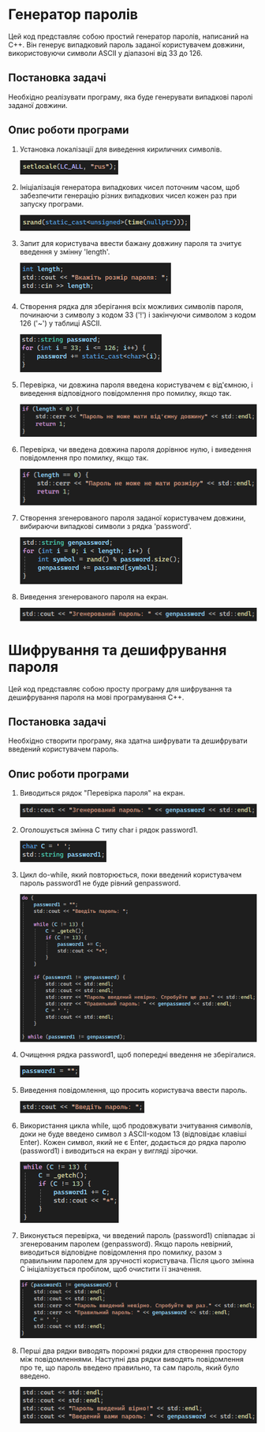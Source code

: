 # Генератор паролів

Цей код представляє собою простий генератор паролів, написаний на C++. Він генерує випадковий пароль заданої користувачем довжини, використовуючи символи ASCII у діапазоні від 33 до 126.

## Постановка задачі

Необхідно реалізувати програму, яка буде генерувати випадкові паролі заданої довжини.

## Опис роботи програми

1. Установка локалізації для виведення кириличних символів.

   ![1](https://github.com/TeslenkoPavlo/Implementation-of-a-simple-password-generation-algorithm-in-C/blob/main/PNG/1.png)

2. Ініціалізація генератора випадкових чисел поточним часом, щоб забезпечити генерацію різних випадкових чисел кожен раз при запуску програми.

   ![2](https://github.com/TeslenkoPavlo/Implementation-of-a-simple-password-generation-algorithm-in-C/blob/main/PNG/2.png)
   
3. Запит для користувача ввести бажану довжину пароля та зчитує введення у змінну 'length'.

   ![3](https://github.com/TeslenkoPavlo/Implementation-of-a-simple-password-generation-algorithm-in-C/blob/main/PNG/3.png)

4. Створення рядка для зберігання всіх можливих символів пароля, починаючи з символу з кодом 33 ('!') і закінчуючи символом з кодом 126 ('~') у таблиці ASCII.

   ![4](https://github.com/TeslenkoPavlo/Implementation-of-a-simple-password-generation-algorithm-in-C/blob/main/PNG/4.png)

5. Перевірка, чи довжина пароля введена користувачем є від'ємною, і виведення відповідного повідомлення про помилку, якщо так.

   ![5](https://github.com/TeslenkoPavlo/Implementation-of-a-simple-password-generation-algorithm-in-C/blob/main/PNG/5.png)

6. Перевірка, чи введена довжина пароля дорівнює нулю, і виведення повідомлення про помилку, якщо так.

    ![6](https://github.com/TeslenkoPavlo/Implementation-of-a-simple-password-generation-algorithm-in-C/blob/main/PNG/6.png)

7. Створення згенерованого пароля заданої користувачем довжини, вибираючи випадкові символи з рядка 'password'.

    ![7](https://github.com/TeslenkoPavlo/Implementation-of-a-simple-password-generation-algorithm-in-C/blob/main/PNG/7.png)

8. Виведення згенерованого пароля на екран.

    ![8](https://github.com/TeslenkoPavlo/Implementation-of-a-simple-password-generation-algorithm-in-C/blob/main/PNG/8.png)

# Шифрування та дешифрування пароля

Цей код представляє собою просту програму для шифрування та дешифрування пароля на мові програмування C++.

## Постановка задачі

Необхідно створити програму, яка здатна шифрувати та дешифрувати введений користувачем пароль.

## Опис роботи програми

1. Виводиться рядок "Перевірка пароля" на екран.

   ![9](https://github.com/TeslenkoPavlo/Implementation-of-a-simple-password-generation-algorithm-in-C/blob/main/PNG/8.png)
   
2. Оголошується змінна C типу char і рядок password1.

   ![10](https://github.com/TeslenkoPavlo/Implementation-of-a-simple-password-generation-algorithm-in-C/blob/main/PNG/10.png)
   
3. Цикл do-while, який повторюється, поки введений користувачем пароль password1 не буде рівний genpassword.

   ![11](https://github.com/TeslenkoPavlo/Implementation-of-a-simple-password-generation-algorithm-in-C/blob/main/PNG/11.png)
   
4. Очищення рядка password1, щоб попередні введення не зберігалися.

   ![12](https://github.com/TeslenkoPavlo/Implementation-of-a-simple-password-generation-algorithm-in-C/blob/main/PNG/12.png)
   
5. Виведення повідомлення, що просить користувача ввести пароль.

   ![13](https://github.com/TeslenkoPavlo/Implementation-of-a-simple-password-generation-algorithm-in-C/blob/main/PNG/13.png)
   
6.  Використання цикла while, щоб продовжувати зчитування символів, доки не буде введено символ з ASCII-кодом 13 (відповідає клавіші Enter). Кожен символ, який не є Enter, додається до рядка паролю (password1) і виводиться на екран у вигляді зірочки.
      
      ![14](https://github.com/TeslenkoPavlo/Implementation-of-a-simple-password-generation-algorithm-in-C/blob/main/PNG/14.png)
7. Виконується перевірка, чи введений пароль (password1) співпадає зі згенерованим паролем (genpassword). Якщо пароль невірний, виводиться відповідне повідомлення про помилку, разом з правильним паролем для зручності користувача. Після цього змінна C ініціалізується пробілом, щоб очистити її значення.

    ![15](https://github.com/TeslenkoPavlo/Implementation-of-a-simple-password-generation-algorithm-in-C/blob/main/PNG/15.png)
    
8. Перші два рядки виводять порожні рядки для створення простору між повідомленнями. Наступні два рядки виводять повідомлення про те, що пароль введено правильно, та сам пароль, який було введено.

    ![16](https://github.com/TeslenkoPavlo/Implementation-of-a-simple-password-generation-algorithm-in-C/blob/main/PNG/16.png)
    
